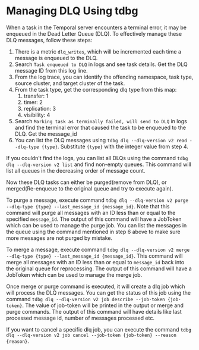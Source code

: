 # Managing DLQ Using tdbg
When a task in the Temporal server encounters a terminal error, it may be enqueued in the Dead Letter Queue (DLQ). 
To effectively manage these DLQ messages, follow these steps:

1. There is a metric `dlq_writes`, which will be incremented each time a message is enqueued to the DLQ.
2. Search `Task enqueued to DLQ` in logs and see task details. Get the DLQ message ID from this log line.
3. From the log trace, you can identify the offending namespace, task type, source cluster, and target cluster of the task.
4. From the task type, get the corresponding dlq type from this map:
    1. transfer: 1
    2. timer: 2
    3. replication: 3
    4. visibility: 4
5. Search `Marking task as terminally failed, will send to DLQ` in logs and find the terminal error that caused the task to be enqueued to the DLQ.
   Get the message_id
6. You can list the DLQ messages using
   `tdbg dlq --dlq-version v2 read --dlq-type {type}`. Substitute `{type}` with the integer value from step 4.

If you couldn't find the logs, you can list all DLQs using the command `tdbg dlq --dlq-version v2 list` and find non-empty queues.
This command will list all queues in the decreasing order of message count.

Now these DLQ tasks can either be purged(remove from DLQ), or merged(Re-enqueue to the original queue and try to execute again).

To purge a message, execute command `tdbg dlq --dlq-version v2 purge --dlq-type {type} --last_message_id {message_id}`. 
Note that this command will purge all messages with an ID less than or equal to the specified `message_id`. 
The output of this command will have a JobToken which can be used to manage the purge job.
You can list the messages in the queue using the command mentioned in step 6 above to make sure more messages are not purged by mistake.

To merge a message, execute command `tdbg dlq --dlq-version v2 merge --dlq-type {type} --last_message_id {message_id}`.
This command will merge all messages with an ID less than or equal to `message_id` back into the original queue for reprocessing.
The output of this command will have a JobToken which can be used to manage the merge job.

Once merge or purge command is executed, it will create a dlq job which will process the DLQ messages. You can get the status of this job using the command
`tdbg dlq --dlq-version v2 job describe --job-token {job-token}`. The value of job-token will be printed in the output or merge and purge commands.
The output of this command will have details like last processed message id, number of messages processed etc.

If you want to cancel a specific dlq job, you can execute the command `tdbg dlq --dlq-version v2 job cancel --job-token {job-token} --reason {reason}`.

